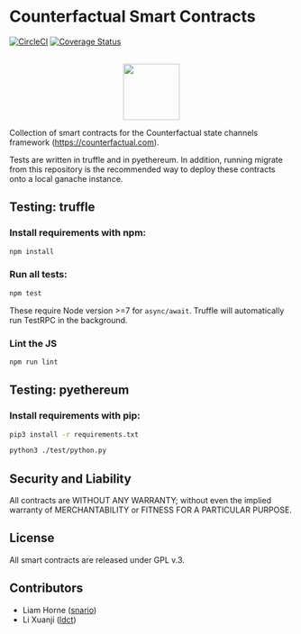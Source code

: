 Counterfactual Smart Contracts
======================

[![CircleCI](https://circleci.com/gh/counterfactual/counterfactual-contracts/tree/develop.svg?style=svg&circle-token=755f90dc490099c4e5f4334f16355a6262158bcf)](https://circleci.com/gh/counterfactual/counterfactual-contracts/tree/develop)
[![Coverage Status](https://coveralls.io/repos/github/counterfactual/counterfactual-contracts/badge.svg?branch=develop&t=Pc5Qbc)](https://coveralls.io/github/counterfactual/counterfactual-contracts?branch=develop)


<p align="center">
  <br/>
  <img width="100" height="100" src="https://static1.squarespace.com/static/59ee6243268b96cc1fb2b14a/t/5a56e2c5ec212d24a8ac0bc6/1516740168424/?format=1500w"></img>
</p>

Collection of smart contracts for the Counterfactual state channels framework (https://counterfactual.com).

Tests are written in truffle and in pyethereum. In addition, running migrate from this repository is the recommended way to deploy these contracts onto a local ganache instance.

Testing: truffle
-------
### Install requirements with npm:

```bash
npm install
```

### Run all tests:

```bash
npm test
```

These require Node version >=7 for `async/await`. Truffle will automatically run TestRPC in the background.

### Lint the JS

```bash
npm run lint
```

Testing: pyethereum
------

### Install requirements with pip:

```bash
pip3 install -r requirements.txt
```

```bash
python3 ./test/python.py
```

Security and Liability
----------------------
All contracts are WITHOUT ANY WARRANTY; without even the implied warranty of MERCHANTABILITY or FITNESS FOR A PARTICULAR PURPOSE.

License
-------
All smart contracts are released under GPL v.3.

Contributors
------------
- Liam Horne ([snario](https://github.com/snario/))
- Li Xuanji ([ldct](https://github.com/ldct))
